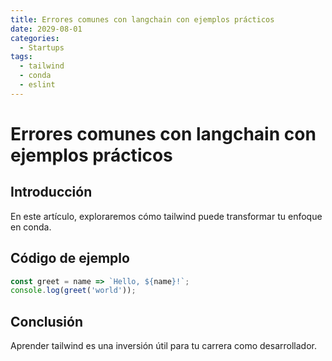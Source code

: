 ```yaml
---
title: Errores comunes con langchain con ejemplos prácticos
date: 2029-08-01
categories:
  - Startups
tags:
  - tailwind
  - conda
  - eslint
---
```


# Errores comunes con langchain con ejemplos prácticos

## Introducción

En este artículo, exploraremos cómo tailwind puede transformar tu enfoque en conda.

## Código de ejemplo

```javascript
const greet = name => `Hello, ${name}!`;
console.log(greet('world'));
```

## Conclusión

Aprender tailwind es una inversión útil para tu carrera como desarrollador.